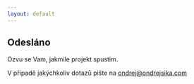 ```yaml
---
layout: default
---
```



## Odesláno

Ozvu se Vam, jakmile projekt spustim.

V případě jakýchkoliv dotazů pište na <ondrej@ondrejsika.com>


